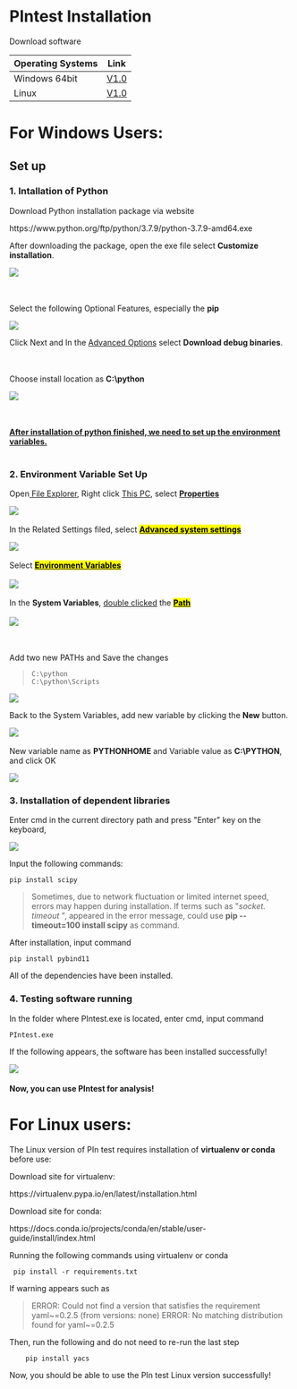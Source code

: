 # PIntest Installation

Download software

| Operating Systems | Link |
| --- | --- |
| Windows 64bit | [V1.0](https://github.com/ruislab/pintest/releases/latest/download/pintest_windows_V1.0.rar) |
| Linux | [V1.0](https://github.com/ruislab/pintest/releases/latest/download/pintest_linux._V1.0.rar) |


# For Windows Users:
## Set up

### 1. Intallation of Python

Download Python installation package via website

<div>
https://www.python.org/ftp/python/3.7.9/python-3.7.9-amd64.exe
</div>

After downloading the package, open the exe file
select **Customize installation**.

![](https://github.com/ruislab/pintest/blob/main/img_storage/2022-07-20-16-42-46-image.png)

<br/><br/>
Select the following Optional Features, especially the **pip**

![](https://github.com/ruislab/pintest/blob/main/img_storage/2022-07-20-16-44-05-image.png)

Click Next and In the <u>Advanced Options</u> select **Download debug binaries**.

<br/><br/>
Choose install location as **C:\python**

![](https://github.com/ruislab/pintest/blob/main/img_storage/2022-07-27-16-43-22-image.png)

<br/><br/>
**<u>After installation of python finished, we need to set up the environment variables.</u>**
<br/><br/>

### 2. Environment Variable Set Up

Open<u> File Explorer</u>, Right click <u>This PC</u>, select **<u>Properties</u>**

![](https://github.com/ruislab/pintest/blob/main/img_storage/2022-07-20-16-56-07-image.png)
<br/><br/>
In the Related Settings filed, select **<u><mark>Advanced system settings</mark></u>**

![](https://github.com/ruislab/pintest/blob/main/img_storage/2022-07-20-16-58-02-image.png)
<br/><br/>
Select **<u><mark>Environment Variables</mark></u>**
<br/><br/>
![](https://github.com/ruislab/pintest/blob/main/img_storage/2022-07-20-16-59-29-image.png)
<br/><br/>
In the **System Variables**, <u>double clicked</u> the <u><mark>**Path** </mark></u>
<br/><br/>
![](https://github.com/ruislab/pintest/blob/main/img_storage/2022-07-20-17-04-30-image.png)

<br/><br/>
Add two new PATHs and Save the changes

> ```
> C:\python
> C:\python\Scripts
> ```

![](https://github.com/ruislab/pintest/blob/main/img_storage/2022-07-20-17-04-53-image.png)

Back to the System Variables, add new variable by clicking the **New** button.

![](https://github.com/ruislab/pintest/blob/main/img_storage/2022-07-20-17-06-05-image.png)
<br/><br/>
New variable name as **PYTHONHOME** and Variable value as **C:\PYTHON**, and click OK

![](https://github.com/ruislab/pintest/blob/main/img_storage/2022-07-27-17-07-30-image.png)

### 3. Installation of dependent libraries

Enter cmd in the current directory path and press "Enter" key on the keyboard,

![](https://github.com/ruislab/pintest/blob/main/img_storage/2022-07-20-17-17-43-image.png)

Input the following commands:

```
pip install scipy
```

> Sometimes, due to network fluctuation or limited internet speed, errors may happen during installation. If terms such as "*socket. timeout* ", appeared in the error message, could use **pip --timeout=100 install scipy** as command.

After installation, input command

```
pip install pybind11
```

All of the dependencies have been installed.

### 4. Testing software running

In the folder where PIntest.exe is located, enter cmd, input command

```
PIntest.exe 
```

If the following appears, the software has been installed successfully!

![](https://github.com/ruislab/pintest/blob/main/img_storage/2022-07-20-17-25-41-image.png)

#### **Now, you can use PIntest for analysis!**

# For Linux users:

The Linux version of PIn test requires installation of **virtualenv or conda** before use:

Download site for virtualenv:

<div>
https://virtualenv.pypa.io/en/latest/installation.html
</div>

Download site for conda:

<div>
https://docs.conda.io/projects/conda/en/stable/user-guide/install/index.html
</div>

Running the following commands using virtualenv or conda

```
 pip install -r requirements.txt
```

If warning appears such as

> ERROR: Could not find a version that satisfies the requirement yaml~=0.2.5 (from versions: none)
> ERROR: No matching distribution found for yaml~=0.2.5

Then, run the following and do not need to re-run the last step

```
    pip install yacs
```

Now, you should be able to use the PIn test Linux version successfully!
